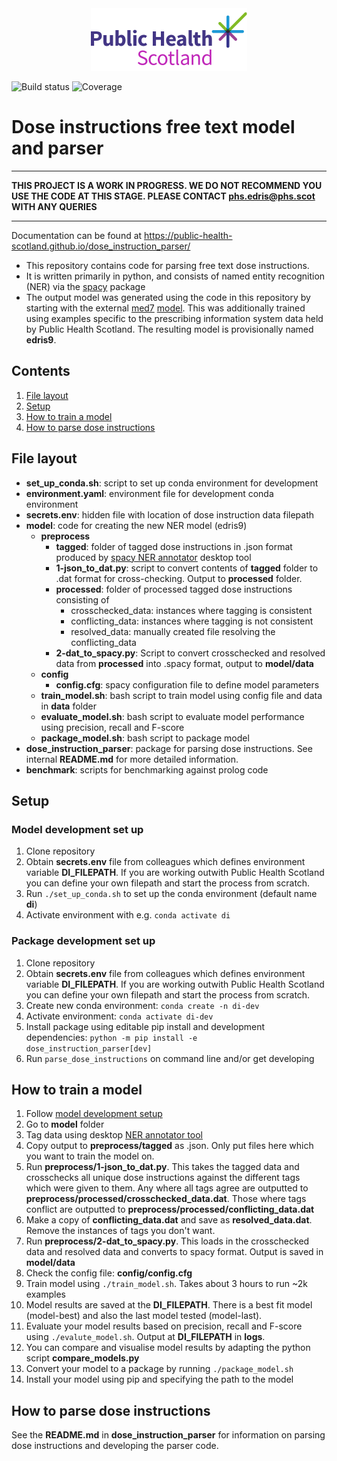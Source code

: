 <div align="center">
  <img src="doc/sphinx/source/_static/phs-logo.png" height=100>
</div>

![Build status](https://github.com/Public-Health-Scotland/dose_instruction_parser/actions/workflows/tests.yml/badge.svg)
![Coverage](https://github.com/Public-Health-Scotland/dose_instruction_parser/coverage.svg)

# Dose instructions free text model and parser

_____
**THIS PROJECT IS A WORK IN PROGRESS. WE DO NOT RECOMMEND YOU USE THE CODE AT THIS STAGE. PLEASE CONTACT phs.edris@phs.scot WITH ANY QUERIES**
_____

Documentation can be found at https://public-health-scotland.github.io/dose_instruction_parser/

* This repository contains code for parsing free text dose instructions. 
* It is written primarily in python, and consists of named entity recognition (NER) via the [spacy](https://spacy.io) package
* The output model was generated using the code in this repository by starting with the external [med7](https://www.sciencedirect.com/science/article/abs/pii/S0933365721000798) [model](https://huggingface.co/kormilitzin/en_core_med7_lg/tree/main). This was additionally trained using examples specific to the prescribing information system data held by Public Health Scotland. The resulting model is provisionally named **edris9**.

## Contents

1. [File layout](#file-layout)
1. [Setup](#setup)
1. [How to train a model](#how-to-train-a-model)
1. [How to parse dose instructions](#how-to-parse-dose-instructions)

## File layout

* **set_up_conda.sh**: script to set up conda environment for development
* **environment.yaml**: environment file for development conda environment
* **secrets.env**: hidden file with location of dose instruction data filepath
* **model**: code for creating the new NER model (edris9)
    * **preprocess**
        * **tagged**: folder of tagged dose instructions in .json format produced by [spacy NER annotator](https://github.com/tecoholic/ner-annotator) desktop tool
        * **1-json_to_dat.py**: script to convert contents of **tagged** folder to .dat format for cross-checking. Output to **processed** folder.
        * **processed**: folder of processed tagged dose instructions consisting of
            * crosschecked_data: instances where tagging is consistent
            * conflicting_data: instances where tagging is not consistent
            * resolved_data: manually created file resolving the conflicting_data 
        * **2-dat_to_spacy.py**: Script to convert crosschecked and resolved data from **processed** into .spacy format, output to **model/data**
    * **config**
        * **config.cfg**: spacy configuration file to define model parameters
    * **train_model.sh**: bash script to train model using config file and data in **data** folder
    * **evaluate_model.sh**: bash script to evaluate model performance using precision, recall and F-score
    * **package_model.sh**: bash script to package model
* **dose_instruction_parser**: package for parsing dose instructions. See internal **README.md** for more detailed information.
* **benchmark**: scripts for benchmarking against prolog code


## Setup

### Model development set up

1. Clone repository
1. Obtain **secrets.env** file from colleagues which defines environment variable **DI_FILEPATH**. If you are working outwith Public Health Scotland you can define your own filepath and start the process from scratch.
1. Run  `./set_up_conda.sh` to set up the conda environment (default name **di**)
1. Activate environment with e.g. `conda activate di`

### Package development set up

1. Clone repository
1. Obtain **secrets.env** file from colleagues which defines environment variable **DI_FILEPATH**. If you are working outwith Public Health Scotland you can define your own filepath and start the process from scratch.
1. Create new conda environment: `conda create -n di-dev`
1. Activate environment: `conda activate di-dev`
1. Install package using editable pip install and development dependencies: `python -m pip install -e dose_instruction_parser[dev]`
1. Run `parse_dose_instructions` on command line and/or get developing

## How to train a model

1. Follow [model development setup](#model-development-set-up)
1. Go to **model** folder
1. Tag data using desktop [NER annotator tool](https://tecoholic.github.io/ner-annotator/) 
1. Copy output to **preprocess/tagged** as .json. Only put files here which you want to train the model on.
1. Run **preprocess/1-json_to_dat.py**. This takes the tagged data and crosschecks all unique dose instructions against the different tags which were given to them. Any where all tags agree are outputted to **preprocess/processed/crosschecked_data.dat**. Those where tags conflict are outputted to **preprocess/processed/conflicting_data.dat**
1. Make a copy of **conflicting_data.dat** and save as **resolved_data.dat**. Remove the instances of tags you don't want.
1. Run **preprocess/2-dat_to_spacy.py**. This loads in the crosschecked data and resolved data and converts to spacy format. Output is saved in **model/data**
1. Check the config file: **config/config.cfg**
1. Train model using `./train_model.sh`. Takes about 3 hours to run ~2k examples
1. Model results are saved at the **DI_FILEPATH**. There is a best fit model (model-best) and also the last model tested (model-last).
1. Evaluate your model results based on precision, recall and F-score using `./evalute_model.sh`. Output at **DI_FILEPATH** in **logs**.
1. You can compare and visualise model results by adapting the python script **compare_models.py**
1. Convert your model to a package by running `./package_model.sh`
1. Install your model using pip and specifying the path to the model

## How to parse dose instructions

See the **README.md** in **dose_instruction_parser** for information on parsing dose instructions and developing the parser code.
